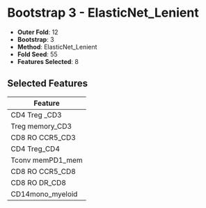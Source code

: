# Bootstrap 3 - ElasticNet_Lenient

- **Outer Fold**: 12
- **Bootstrap**: 3
- **Method**: ElasticNet_Lenient
- **Fold Seed**: 55
- **Features Selected**: 8

## Selected Features

| Feature |
|---------|
| CD4 Treg _CD3 |
| Treg memory_CD3 |
| CD8 RO CCR5_CD3 |
| CD4 Treg_CD4 |
| Tconv memPD1_mem |
| CD8 RO CCR5_CD8 |
| CD8 RO DR_CD8 |
| CD14mono_myeloid |
